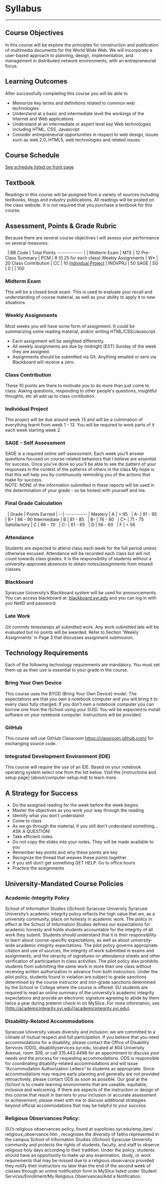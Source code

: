 # Syllabus
----  


## Course Objectives 
In this course will be explore the principles for construction and publication of multimedia documents for the World Wide Web. We will incorporate a user-based approach to planning, design, implementation, and management in distributed network environments, with an entrepreneurial focus.


## Learning Outcomes
After successfully completing this course you will be able to  


- Memorize key terms and definitions related to common web technologies  
- Understand at a basic and intermediate level the workings of the Internet and Web applications  
- Understand at an intermediate or expert level key Web technologies including HTML, CSS, Javascript  
- Consider entrepreneurial opportunities in respect to web design, issues such as web 2.0, HTML5, web technologies and related issues  


## Course Schedule  


[See schedule listed on front page](/#schedule-overview)

## Textbook
Readings in this course will be assigned from a variety of sources including textbooks,
blogs and industry publications. All readings will be posted on the class website. It is not
required that you purchase a textbook for this course.



## Assessment, Points & Grade Rubric
Because there are several course objectives I will assess your performance on several measures.


&nbsp; | BB Code | Total Points
 -------------  | | 
Midterm Exam | MTE | 12
Pre-Class Summary | PCM | 8 (0.25 for each class)
Weekly Assignments | W* | 20 
Class Contribution | CC | 10
[Individual Project](/projects/individual/) | INDVPRJ | 50
SAGE | SG | 0
| | 100


### Midterm Exam
This will be a closed book exam. This is used to evaluate your recall and understanding
of course material, as well as your ability to apply it to new situations.


### Weekly Assignments
Most weeks you will have some form of assignment. It could be summarizing some
reading material, and/or writing HTML/CSS/Javascript.  
- Each assignment will be weighted differently.  
- All weekly assignments are due by midnight (EST) Sunday of the week they are assigned.  
- Assignments should be submitted via Git. Anything emailed or sent via Blackboard will receive a zero.  


### Class Contribution
These 10 points are there to motivate you to do more than just come to class. Asking questions, responding to other people's questions, insightful thoughts, etc all add up to class contibution. 


### Individual Project
This project will be due around week 13 and will be a culmination of everything learnt
from week 1 - 13. You will be required to work parts of it each week starting week 2.


### SAGE - Self Assessment
SAGE is a required online self-assessment. Each week you’ll answer questions focused
on course-related behaviors that I believe are essential for success. Once you’ve done
so you’ll be able to see the pattern of your responses in the context of the patterns of
others in the class My hope is that this will help you by continuously reminding you of
the actions that make for success.  
NOTE: NONE of the information submitted in these reports will be used in the
determination of your grade - so be honest with yourself and me.


### Final Grade Calculation  


&nbsp; | Grade | Points Earned |
--| -----------  |
Mastery | A | > 95
&nbsp; | A- | 91 - 95
&nbsp; | B+ | 86 - 90
Intermediate | B | 81 - 85
&nbsp; | B- | 76 - 80
&nbsp; | C+ | 71 - 75
Satisfactory | C | 66 - 70
&nbsp; | C- | 61 - 65
&nbsp; | D | 56 - 60
&nbsp; | F | < 56


### Attendance
Students are expected to attend class each week for the full period unless otherwise
excused. Attendance will be recorded each class but will not count towards class
grades. It is the responsibility of students without a university-approved absences to
obtain notes/assignments from missed classes.


### Blackboard
Syracuse University’s Blackboard system will be used for announcements. You can
access blackboard at: [blackboard.syr.edu](http://blackboard.syr.edu) and you can log in with you NetID and
password.


### Late Work
Git commits timestamps all submitted work. Any work submitted late will be evaluated but no
points will be awarded. Refer to Section ‘Weekly Assignments’ in Page 3 that discusses
assignment submission.


## Technology Requirements
Each of the following technology requirements are mandatory. You must set them up as
their use is essential to your grade in the course.

### Bring Your Own Device
This course uses the BYOD (Bring Your Own Device) model. The expectations are that
you own a notebook computer and you will bring it to every class fully charged. If you
don’t own a notebook computer you can borrow one from the iSchool using your SUID.
You will be expected to install software on your notebook computer. Instructions will be
provided.

### GitHub
This course will use GitHub Classroom https://classroom.github.com/ for exchanging
source code.


### Integrated Development Environment (IDE)
This course will require the use of an IDE. Based on your notebook operating system
select one from the list below. Visit the [instructions and setup page] (about/computer-setup.md) to learn more.

## A Strategy for Success
- Do the assigned reading for the week before the week begins  
- Master the objectives as you work your way through the reading  
- Identify what you don’t understand  
- Come to class  
- As we go through the material, if you still don’t understand something…ASK A QUESTION!  
- Take efficient notes  
- Do not copy the slides into your notes. They will be made available to you  
- Remember key points and why these points are key  
- Recognize the thread that weaves these points together  
- If you still don’t get something GET HELP. Go to office hours  
- Practice the assignments  

## University-Mandated Course Policies

### Academic-Integrity Policy

School of Information Studies (iSchool) Syracuse University Syracuse University’s academic integrity policy reflects the high value that we, as a university community, place on honesty in academic work. The policy in effect at
the School of Information Studies defines our expectations for academic honesty and
holds students accountable for the integrity of all work they submit. Students should
understand that it is their responsibility to learn about course-specific expectations, as
well as about university-wide academic integrity expectations. The pilot policy governs
appropriate citation and use of sources, the integrity of work submitted in exams and
assignments, and the veracity of signatures on attendance sheets and other verification
of participation in class activities. The pilot policy also prohibits students from submitting
the same work in more than one class without receiving written authorization in advance
from both instructors. Under the pilot policy, students found in violation are subject to
grade sanctions determined by the course instructor and non-grade sanctions
determined by the School or College where the course is offered. SU students are
required to read an online summary of the university’s academic integrity expectations
and provide an electronic signature agreeing to abide by them twice a year during preterm
check-in on MySlice. For more information, see [http://academicintegrity.syr.edu](academicintegrity.syr.edu).

### Disability-Related Accommodations
Syracuse University values diversity and inclusion; we are committed to a climate of
mutual respect and full participation. If you believe that you need accommodations for a
disability, please contact the Office of Disability Services (ODS),
disabilityservices.syr.edu, located at 804 University Avenue, room 309, or call
315.443.4498 for an appointment to discuss your needs and the process for requesting
accommodations. ODS is responsible for coordinating disability-related
accommodations and will issue “Accommodation Authorization Letters” to students as
appropriate. Since accommodations may require early planning and generally are not
provided retroactively, please contact ODS as soon as possible. Our goal at the iSchool
is to create learning environments that are useable, equitable, inclusive and welcoming.
If there are aspects of the instruction or design of this course that result in barriers to
your inclusion or accurate assessment or achievement, please meet with me to discuss
additional strategies beyond official accommodations that may be helpful to your
success.

### Religious Observances Policy:
SU’s religious observances policy, found at supolicies.syr.edu/emp_ben/
religious_observance.htm , recognizes the diversity of faiths represented in the campus School of Information Studies (iSchool) Syracuse University
community and protects the rights of students, faculty, and staff to observe religious holy
days according to their tradition. Under the policy, students should have an opportunity
to make up any examination, study, or work requirements that may be missed due to a
religious observance provided they notify their instructors no later than the end of the
second week of classes through an online notification form in MySlice listed under
Student Services/Enrollment/My Religious Observances/Add a Notification.